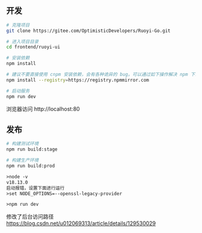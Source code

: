 ## 开发

```bash
# 克隆项目
git clone https://gitee.com/OptimisticDevelopers/Ruoyi-Go.git

# 进入项目目录
cd frontend/ruoyi-ui

# 安装依赖
npm install

# 建议不要直接使用 cnpm 安装依赖，会有各种诡异的 bug。可以通过如下操作解决 npm 下载速度慢的问题
npm install --registry=https://registry.npmmirror.com

# 启动服务
npm run dev
```

浏览器访问 http://localhost:80

## 发布

```bash
# 构建测试环境
npm run build:stage

# 构建生产环境
npm run build:prod
```



```xml
>node -v
v18.13.0 
启动报错，设置下面进行运行
>set NODE_OPTIONS=--openssl-legacy-provider

>npm run dev
```

修改了后台访问路径 
https://blog.csdn.net/u012069313/article/details/129530029
